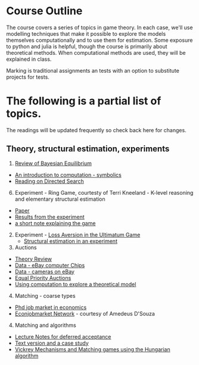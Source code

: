 # Course Outline

The course covers a series of topics in game theory.  In each case, we'll use modelling techniques that 
make it possible to explore the models themselves computationally and to use them for estimation.  Some exposure to python and julia is helpful, though the course is primarily about theoretical methods. When computational methods are used, they will be explained in class. 

Marking is traditional assignments an tests with an option to substitute projects for tests.


# The following is a partial list of topics. 

The readings will be updated frequently so check back here for changes.

## Theory, structural estimation, experiments

1. [Review of Bayesian Equilibrium](https://montoya.econ.ubc.ca/Econ600/bayesian.pdf)
  * [An introduction to computation - symbolics](https://github.com/michaelpetersubc/notebooks/blob/master/Econ306/directed_search/directed_search_incomplete_info_julia.ipynb)
  * [Reading on Directed Search](https://montoya.econ.ubc.ca/Econ600/directed_search.pdf)
6. Experiment - Ring Game, courtesty of Terri Kneeland - K-level reasoning and elementary structural estimation
  * [Paper](http://www.tkneeland.com/uploads/9/5/4/8/95483354/ecta11983.pdf)
  * [Results from the experiment](https://github.com/michaelpetersubc/notebooks/tree/master/Econ515/ring_game)
  * [a short note explaining the game](https://montoya.econ.ubc.ca/Econ306/terri_experiment.pdf)
2. Experiment - [Loss Aversion in the Ultimatum Game](https://montoya.econ.ubc.ca/Econ600/mike_reference_offer.pdf)
    * [Structural estimation in an experiment](https://github.com/michaelpetersubc/notebooks/tree/master/Econ515/ultimatum_game)
3. Auctions
  * [Theory Review](https://montoya.econ.ubc.ca/Econ600/auctions.pdf)
  * [Data - eBay computer Chips](https://github.com/michaelpetersubc/notebooks/tree/master/processors)
  * [Data - cameras on eBay](https://github.com/michaelpetersubc/notebooks/tree/master/eBay)
  * [Equal Priority Auctions](https://lihao.microeconomics.ca/sites/lihao.microeconomics.ca/files/content/research/Mike.pdf)
  * [Using computation to explore a theoretical model](https://github.com/michaelpetersubc/notebooks/blob/master/unobserved_mechanisms/calculate_equiibrium.ipynb)
4. Matching - coarse types
  * [Phd job market in economics](https://montoya.econ.ubc.ca/papers/markets/markets.pdf)
  * [Econjobmarket Network](https://sage.microeconomics.ca) - courtesy of Amedeus D'Souza
4.  Matching and algorithms
  * [Lecture Notes for deferred acceptance](http://montoya.econ.ubc.ca/Econ600/matching.pdf)
  * [Text version and a case study](http://montoya.econ.ubc.ca/Econ306/deferred_acceptance.pdf)  
  * [Vickrey Mechanisms and Matching games using the Hungarian algorithm](https://montoya.econ.ubc.ca/Econ514/hungarian.pdf)
